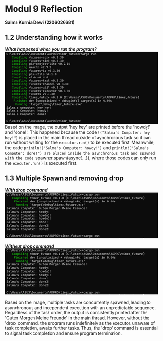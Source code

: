# Modul 9 Reflection
**Salma Kurnia Dewi (2206026681)** 

## 1.2 Understanding how it works 
***What happened when you run the program?***
<img src= "img/howdy.png">
Based on the image, the output 'hey hey' are printed before the 'howdy!' and 'done!'. This happened because the code ```!("Salma's Computer: hey hey!")``` is placed in the main thread outside of aynchronous task so it can run without waiting for the ```executor.run()``` to be executed first. 
Meanwhile, the code ```println!("Salma's Computer: howdy!")``` and ```println!("Salma's Computer: done!") are placed inside the asynchronous task and spawned with the code ```spawner.spawn(async{...}), where those codes can only run the ```executer.run()``` is executed first.  

## 1.3 Multiple Spawn and removing drop
***With drop command***
<img src = "img/howdy2.png">

***Without drop command***
<img src = "img/howdy2.png">

Based on the image, multiple tasks are concurrently spawned, leading to asynchronous and independent execution with an unpredictable sequence. Regardless of the task order, the output is consistently printed after the 'Guten Morgen Meine Freunde' in the main thread. However, without the 'drop' command, the program runs indefinitely as the executor, unaware of task completion, awaits further tasks. Thus, the 'drop' command is essential to signal task completion and ensure program termination.